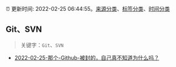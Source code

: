 :alarm_clock: 更新时间: 2022-02-25 06:44:55。[来源分类](../README.md)、[标签分类](../TAGS.md)、[时间分类](../TIMELINE.md)

## Git、SVN


> 关键字：`Git`、`SVN`



- [2022-02-25-那个-Github-被封的，自己真不知道为什么吗？](https://www.v2ex.com/t/836360) 
